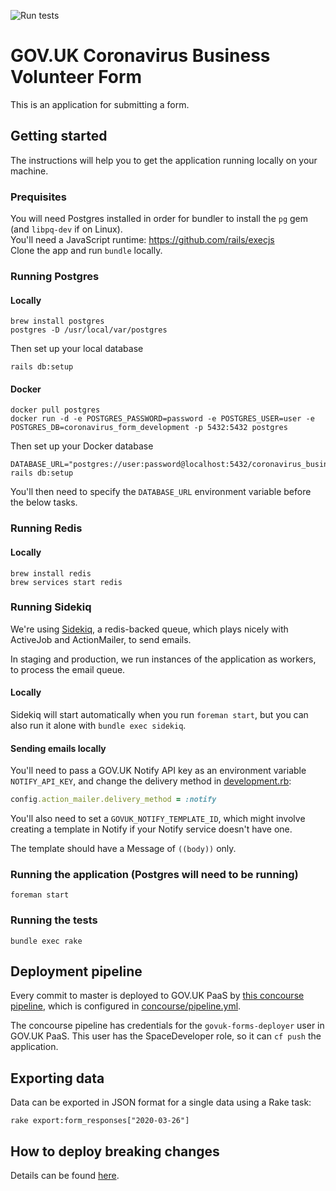 ![Run tests](https://github.com/alphagov/govuk-coronavirus-business-volunteer-form/workflows/Run%20tests/badge.svg)

# GOV.UK Coronavirus Business Volunteer Form

This is an application for submitting a form.

## Getting started

The instructions will help you to get the application running
locally on your machine.

### Prequisites

You will need Postgres installed in order for bundler to install the `pg` gem (and `libpq-dev` if on Linux).  
You'll need a JavaScript runtime: https://github.com/rails/execjs  
Clone the app and run `bundle` locally.  

### Running Postgres

#### Locally

    brew install postgres
    postgres -D /usr/local/var/postgres

Then set up your local database

    rails db:setup

#### Docker

    docker pull postgres
    docker run -d -e POSTGRES_PASSWORD=password -e POSTGRES_USER=user -e POSTGRES_DB=coronavirus_form_development -p 5432:5432 postgres

Then set up your Docker database

    DATABASE_URL="postgres://user:password@localhost:5432/coronavirus_business_volunteer_form_development" rails db:setup

You'll then need to specify the `DATABASE_URL` environment variable before the below tasks.

### Running Redis

#### Locally

    brew install redis
    brew services start redis

### Running Sidekiq

We're using [Sidekiq][], a redis-backed queue, which plays nicely with ActiveJob
and ActionMailer, to send emails.

In staging and production, we run instances of the application as workers,
to process the email queue.

#### Locally

Sidekiq will start automatically when you run `foreman start`, but you can
also run it alone with `bundle exec sidekiq`.

#### Sending emails locally

You'll need to pass a GOV.UK Notify API key as an environment variable
`NOTIFY_API_KEY`, and change the delivery method in [development.rb][]:

```ruby
config.action_mailer.delivery_method = :notify
```

You'll also need to set a `GOVUK_NOTIFY_TEMPLATE_ID`, which might involve
creating a template in Notify if your Notify service doesn't have one.

The template should have a Message of `((body))` only.

[Sidekiq]: https://github.com/mperham/sidekiq
[development.rb]: config/environments/development.rb

### Running the application (Postgres will need to be running)

    foreman start

### Running the tests

    bundle exec rake

## Deployment pipeline

Every commit to master is deployed to GOV.UK PaaS by
[this concourse pipeline](https://cd.gds-reliability.engineering/teams/govuk-tools/pipelines/govuk-coronavirus-business-volunteer-form),
which is configured in [concourse/pipeline.yml](concourse/pipeline.yml).

The concourse pipeline has credentials for the `govuk-forms-deployer` user in
GOV.UK PaaS. This user has the SpaceDeveloper role, so it can `cf push` the application.

## Exporting data

Data can be exported in JSON format for a single data using a Rake task:

```
rake export:form_responses["2020-03-26"]
```

## How to deploy breaking changes

Details can be found [here](docs/how-to-deploy-breaking-changes).
